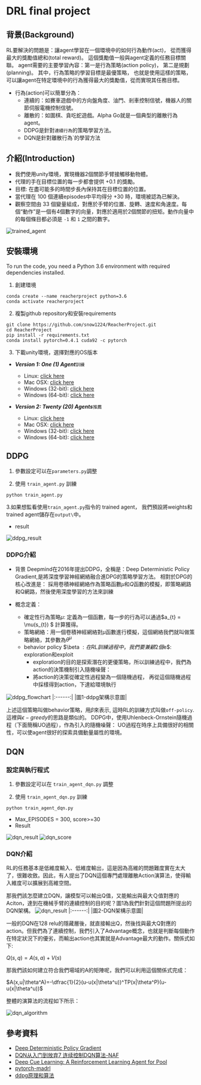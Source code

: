 # DRL final project

## 背景(Background)
RL要解決的問題是：讓agent學習在一個環境中的如何行為動作(act)， 從而獲得最大的獎勵值總和(total reward)。
這個獎勵值一般與agent定義的任務目標關聯。
agent需要的主要學習內容：第一是行為策略(action policy)， 第二是規劃(planning)。
其中，行為策略的學習目標是最優策略， 也就是使用這樣的策略，
可以讓agent在特定環境中的行為獲得最大的獎勵值，從而實現其任務目標。

* 行為(action)可以簡單分為：
  * 連續的：如賽車遊戲中的方向盤角度、油門、剎車控制信號，機器人的關節伺服電機控制信號。
  * 離散的：如圍棋、貪吃蛇遊戲。Alpha Go就是一個典型的離散行為agent。
  * DDPG是針對`連續行為`的策略學習方法。
  * DQN是針對離散行為`的學習方法


## 介紹(Introduction)
* 我們使用unity環境，實現機器2個關節手臂接觸移動物體。
* 代理的手在目標位置的每一步都會提供 +0.1 的獎勵。
* 目標: 在盡可能多的時間步長內保持其在目標位置的位置。
* 當代理在 100 個連續episodes中平均得分 +30 時，環境被認為已解決。
* 觀察空間由 33 個變量組成，對應於手臂的位置、旋轉、速度和角速度。每個“動作”是一個有4個數字的向量，對應於適用於2個關節的扭矩。動作向量中的每個條目都必須是 `-1` 和 `1` 之間的數字。

![trained_agent](outputs/agent_after.gif)

## 安裝環境
To run the code, you need a Python 3.6 environment with required dependencies installed.

1. 創建環境

```
conda create --name reacherproject python=3.6
conda activate reacherproject
```

2. 複製github repository和安裝requirements

```
git clone https://github.com/snow1224/ReacherProject.git
cd ReacherProject
pip install -r requirements.txt
conda install pytorch=0.4.1 cuda92 -c pytorch
```
3. 下載unity環境，選擇對應的OS版本

- **_Version 1: One (1) Agent_**`訓練`
  - Linux: [click here](https://s3-us-west-1.amazonaws.com/udacity-drlnd/P2/Reacher/one_agent/Reacher_Linux.zip)
  - Mac OSX: [click here](https://s3-us-west-1.amazonaws.com/udacity-drlnd/P2/Reacher/one_agent/Reacher.app.zip)
  - Windows (32-bit): [click here](https://s3-us-west-1.amazonaws.com/udacity-drlnd/P2/Reacher/one_agent/Reacher_Windows_x86.zip)
  - Windows (64-bit): [click here](https://s3-us-west-1.amazonaws.com/udacity-drlnd/P2/Reacher/one_agent/Reacher_Windows_x86_64.zip)

- **_Version 2: Twenty (20) Agents_**`推薦`
  - Linux: [click here](https://s3-us-west-1.amazonaws.com/udacity-drlnd/P2/Reacher/Reacher_Linux.zip)
  - Mac OSX: [click here](https://s3-us-west-1.amazonaws.com/udacity-drlnd/P2/Reacher/Reacher.app.zip)
  - Windows (32-bit): [click here](https://s3-us-west-1.amazonaws.com/udacity-drlnd/P2/Reacher/Reacher_Windows_x86.zip)
  - Windows (64-bit): [click here](https://s3-us-west-1.amazonaws.com/udacity-drlnd/P2/Reacher/Reacher_Windows_x86_64.zip)

## DDPG

1. 參數設定可以在`parameters.py`調整

2. 使用 `train_agent.py` 訓練

```
python train_agent.py
```

3.如果想監看使用`train_agent.py`指令的 trained agent， 我們預設將weights和 trained agent儲存在`output\`中。

* result

![ddpg_result](outputs/ddpg_result.jpg)

### DDPG介紹
* 背景
Deepmind在2016年提出DDPG，全稱是：Deep Deterministic Policy Gradient,是將深度學習神經網絡融合進DPG的策略學習方法。
相對於DPG的核心改進是： 採用卷積神經網絡作為策略函數$\mu$和$Q$函數的模擬，即策略網路和Q網路，然後使用深度學習的方法來訓練

* 概念定義：
  * 確定性行為策略$\mu$: 定義為一個函數，每一步的行為可以通過$a_{t} = \mu(s_{t}) $ 計算獲得。
  * 策略網絡：用一個卷積神經網絡對$\mu$函數進行模擬，這個網絡我們就叫做策略網絡，其參數為$\theta^{\mu}$
  * behavior policy $\beta $: 在RL訓練過程中，我們要兼顧2個$e$: exploration和exploit
    * exploration的目的是探索潛在的更優策略，所以訓練過程中，我們為action的決策機制引入隨機噪聲：
    * 將action的決策從確定性過程變為一個隨機過程， 再從這個隨機過程中採樣得到action，下達給環境執行

![ddpg_flowchart](ddpg_flowchart.png)
|:------:|
|圖1-ddpg架構示意圖|

上述這個策略叫做behavior策略，用$\beta$來表示, 這時RL的訓練方式叫做`off-policy`.
這裡與$\epsilon-greedy$的思路是類似的。
DDPG中，使用Uhlenbeck-Ornstein隨機過程（下面簡稱UO過程），作為引入的隨機噪聲：
UO過程在時序上具備很好的相關性，可以使agent很好的探索具備動量屬性的環境。


## DQN
### 設定與執行程式
1. 參數設定可以在 `train_agent_dqn.py` 調整

2. 使用 `train_agent_dqn.py` 訓練 

```
python train_agent_dqn.py
```

*	Max_EPISODES = 300, score>=30
*	Result 

![dqn_result](outputs/dqn_result.png)
![dqn_score](outputs/dqn_score.png)

### DQN介紹
RL的任務基本是低維度輸入、低維度輸出，這是因為高維的問題難度實在太大了，很難收斂。因此，有人提出了DQN這個專門處理離散Action演算法，使得輸入維度可以擴展到高維空間。

那我們該怎麼建立DQN，讓模型可以輸出Q值，又能輸出與最大Ｑ值對應的Aciton，達到在機械手臂的連續控制的目的呢？圖1為我們針對這個問題所提出的DQN架構。
![dqn_result](dqn_arch.png)
|:------:|
|圖2-DQN架構示意圖|

一般的DQN在128 relu的隱藏層後，就直接輸出Q，然後找與最大Q對應的action。但我們為了連續控制，我們引入了Advantage概念，也就是判斷每個動作在特定狀況下的優劣，而輸出action也其實就是Advantage最大的動作。關係式如下:

$Q(s,q)=A(s,a)+V(s)$

那我們該如何建立符合我們場域的A的矩陣呢，我們可以利用這個關係式完成：

$A(x,u|\theta^A)=-\dfrac{1}{2}(u-u(x|\theta^u))^TP(x|\theta^P)(u-u(x|\theta^u))$

整體的演算法的流程如下所示：

![dqn_algorithm](dqn_algorithm.png)
 
## 參考資料
* [Deep Deterministic Policy Gradient](https://arxiv.org/abs/1509.02971)
* [DQN从入门到放弃7 连续控制DQN算法-NAF](https://zhuanlan.zhihu.com/p/21609472)
* [Deep Cue Learning: A Reinforcement Learning Agent for Pool](https://github.com/pyliaorachel/CS229-pool)
* [pytorch-madrl](https://github.com/ChenglongChen/pytorch-DRL)
* [ddpg原理和算法](https://blog.csdn.net/kenneth_yu/article/details/78478356)
